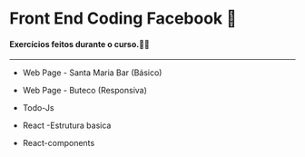 # Front End Coding Facebook :blue_heart:

#### Exercícios feitos durante o curso.:man_student:

------



-  Web Page - Santa Maria Bar (Básico)

- Web Page - Buteco (Responsiva)

- Todo-Js

- React -Estrutura basica

- React-components

  

   

  
  
  







